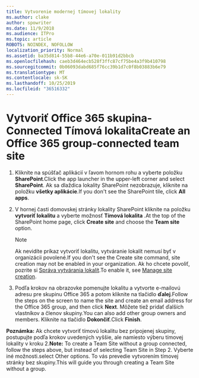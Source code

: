 ```yaml
---
title: Vytvorenie modernej tímovej lokality
ms.author: clake
author: spowriter
ms.date: 11/9/2018
ms.audience: ITPro
ms.topic: article
ROBOTS: NOINDEX, NOFOLLOW
localization_priority: Normal
ms.assetid: ba35d814-55b8-44e6-a70e-011b91d2bbcb
ms.openlocfilehash: caeb3d464ecb528f3ffc87cf75be4a3f9b410798
ms.sourcegitcommit: 0b06093dabd685f76cc39b1d7c0f8b03883b6e79
ms.translationtype: MT
ms.contentlocale: sk-SK
ms.lasthandoff: 10/25/2019
ms.locfileid: "36516332"
---
```

# <a name="create-an-office-365-group-connected-team-site"></a><span data-ttu-id="b16cd-102">Vytvoriť Office 365 skupina-Connected Tímová lokalita</span><span class="sxs-lookup"><span data-stu-id="b16cd-102">Create an Office 365 group-connected team site</span></span>

1. <span data-ttu-id="b16cd-103">Kliknite na spúšťač aplikácií v ľavom hornom rohu a vyberte položku **SharePoint**.</span><span class="sxs-lookup"><span data-stu-id="b16cd-103">Click the app launcher in the upper-left corner and select **SharePoint**.</span></span> <span data-ttu-id="b16cd-104">Ak sa dlaždica lokality SharePoint nezobrazuje, kliknite na položku **všetky aplikácie**.</span><span class="sxs-lookup"><span data-stu-id="b16cd-104">If you don't see the SharePoint tile, click **All apps**.</span></span>
    
2. <span data-ttu-id="b16cd-105">V hornej časti domovskej stránky lokality SharePoint kliknite na položku **vytvoriť lokalitu** a vyberte možnosť **Tímová lokalita** .</span><span class="sxs-lookup"><span data-stu-id="b16cd-105">At the top of the SharePoint home page, click **Create site** and choose the **Team site** option.</span></span> 
    
    > [!NOTE]
    > <span data-ttu-id="b16cd-106">Ak nevidíte príkaz vytvoriť lokalitu, vytváranie lokalít nemusí byť v organizácii povolené.</span><span class="sxs-lookup"><span data-stu-id="b16cd-106">If you don't see the Create site command, site creation may not be enabled in your organization.</span></span> <span data-ttu-id="b16cd-107">Ak ho chcete povoliť, pozrite si [Správa vytvárania lokalít](https://go.microsoft.com/fwlink/?linkid=2009644).</span><span class="sxs-lookup"><span data-stu-id="b16cd-107">To enable it, see [Manage site creation](https://go.microsoft.com/fwlink/?linkid=2009644).</span></span> 
  
3. <span data-ttu-id="b16cd-108">Podľa krokov na obrazovke pomenujte lokalitu a vytvorte e-mailovú adresu pre skupinu Office 365 a potom kliknite na tlačidlo **ďalej**.</span><span class="sxs-lookup"><span data-stu-id="b16cd-108">Follow the steps on the screen to name the site and create an email address for the Office 365 group, and then click **Next**.</span></span> <span data-ttu-id="b16cd-109">Môžete tiež pridať ďalších vlastníkov a členov skupiny.</span><span class="sxs-lookup"><span data-stu-id="b16cd-109">You can also add other group owners and members.</span></span> <span data-ttu-id="b16cd-110">Kliknite na tlačidlo **Dokončiť**.</span><span class="sxs-lookup"><span data-stu-id="b16cd-110">Click **Finish**.</span></span>
  
 <span data-ttu-id="b16cd-111">**Poznámka:** Ak chcete vytvoriť tímovú lokalitu bez pripojenej skupiny, postupujte podľa krokov uvedených vyššie, ale namiesto výberu tímovej lokality v kroku 2.</span><span class="sxs-lookup"><span data-stu-id="b16cd-111">**Note:** To create a Team Site without a group connected, follow the steps above, but instead of selecting Team Site in Step 2.</span></span> <span data-ttu-id="b16cd-112">Vyberte iné možnosti.</span><span class="sxs-lookup"><span data-stu-id="b16cd-112">select Other options.</span></span> <span data-ttu-id="b16cd-113">To vás prevedie vytvorením tímovej stránky bez skupiny.</span><span class="sxs-lookup"><span data-stu-id="b16cd-113">This will guide you through creating a Team Site without a group.</span></span> 
    

